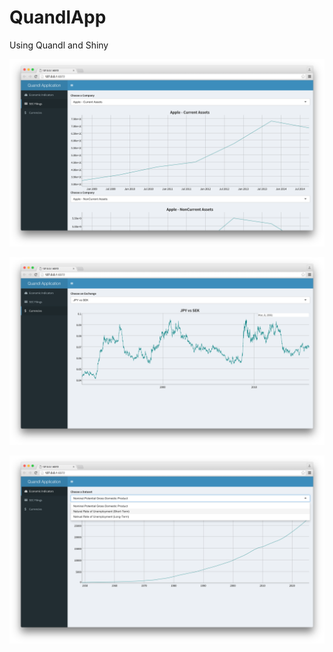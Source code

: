 # QuandlApp
Using Quandl and Shiny 


![alt-tag](https://raw.githubusercontent.com/jfost00/QuandlApp/master/Screen%20Shot%202016-01-03%20at%2011.49.38%20AM.png)

![alt-tag](https://raw.githubusercontent.com/jfost00/QuandlApp/master/Screen%20Shot%202016-01-03%20at%2011.51.59%20AM.png)

![alt-tag](https://raw.githubusercontent.com/jfost00/QuandlApp/master/Screen%20Shot%202016-01-03%20at%2011.52.15%20AM.png)
